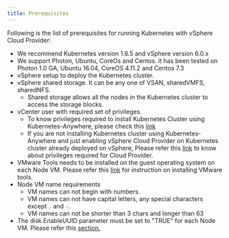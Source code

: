 ```yaml
--- 
title: Prerequisites
---
```


Following is the list of prerequisites for running Kubernetes with vSphere Cloud Provider:

* We recommend Kubernetes version 1.6.5 and vSphere version 6.0.x
* We support Photon, Ubuntu, CoreOs and Centos. it has been tested on Photon 1.0 GA, Ubuntu 16.04, CoreOS 4.11.2 and Centos 7.3
* vSphere setup to deploy the Kubernetes cluster.
* vSphere shared storage. It can be any one of VSAN, sharedVMFS, sharedNFS. 
   - Shared storage allows all the nodes in the Kubernetes cluster to access the storage blocks.
* vCenter user with required set of privileges.
   - To know privileges required to install Kubernetes Cluster using Kubernetes-Anywhere, please check this [link](https://github.com/Kubernetes/Kubernetes-anywhere/blob/master/phase1/vsphere/README.md#prerequisites) 
   - If you are not installing Kubernetes cluster using Kubernetes-Anywhere and just enabling vSphere Cloud Provider on Kubernetes cluster already deployed on vSphere, Please refer this [link](https://kubernetes.io/docs/getting-started-guides/vsphere/#enable-vsphere-cloud-provider) to know about privileges required for Cloud Provider.
* VMware Tools needs to be installed on the guest operating system on each Node VM. Please refer this [link](https://docs.vmware.com/en/VMware-vSphere/6.5/com.vmware.vsphere.html.hostclient.doc/GUID-ED3ECA21-5763-4919-8947-A819A17980FB.html) for instruction on installing VMware tools.
* Node VM name requirements
    - VM names can not begin with numbers.
    - VM names can not have capital letters, any special characters except `.` and `-`.
    - VM names can not be shorter than 3 chars and longer than 63
* The disk.EnableUUID parameter must be set to "TRUE" for each Node VM. Please refer this [section.](/docker-volume-vsphere/kubernetes/existing.html#enable-disk-uuid-on-node-virtual-machines) 
